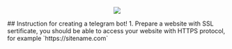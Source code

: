 <p align="center"><img src="https://tgram.ru/wiki/bots/image/botfather.jpg"></p>
## Instruction for creating a telegram bot!
1. Prepare a website with SSL sertificate, you should be able to access your website with HTTPS protocol, for example `https://sitename.com`
